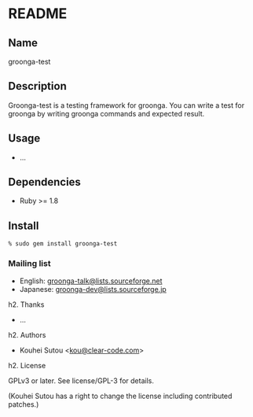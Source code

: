 # README

## Name

groonga-test

## Description

Groonga-test is a testing framework for groonga. You can write a test for groonga by writing groonga commands and expected result.

## Usage

* ...

## Dependencies

* Ruby >= 1.8

## Install

```
% sudo gem install groonga-test
```

### Mailing list

* English: [groonga-talk@lists.sourceforge.net](https://lists.sourceforge.net/lists/listinfo/groonga-talk)
* Japanese: [groonga-dev@lists.sourceforge.jp](http://lists.sourceforge.jp/mailman/listinfo/groonga-dev)

h2. Thanks

* ...

h2. Authors

* Kouhei Sutou \<kou@clear-code.com\>

h2. License

GPLv3 or later. See license/GPL-3 for details.

(Kouhei Sutou has a right to change the license including contributed patches.)
